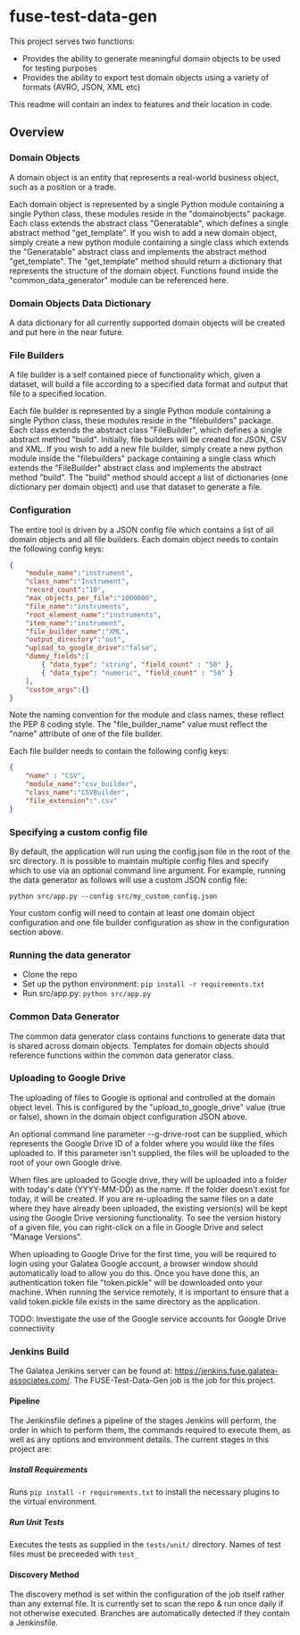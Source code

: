 # fuse-test-data-gen
This project serves two functions:
- Provides the ability to generate meaningful domain objects to be used for testing purposes
- Provides the ability to export test domain objects using a variety of formats (AVRO, JSON, XML etc)

This readme will contain an index to features and their location in code.

## Overview

### Domain Objects

A domain object is an entity that represents a real-world business object, such as a position or a trade.

Each domain object is represented by a single Python module containing a single Python class, these modules reside in the "domainobjects" package.  Each class extends the abstract class "Generatable", which defines a single abstract method "get_template".  If you wish to add a new domain object, simply create a new python module containing a single class which extends the "Generatable" abstract class and implements the abstract method "get_template".  The "get_template" method should return a dictionary that represents the structure of the domain object.  Functions found inside the "common_data_generator" module can be referenced here.

### Domain Objects Data Dictionary

A data dictionary for all currently supported domain objects will be created and put here in the near future.

### File Builders

A file builder is a self contained piece of functionality which, given a dataset, will build a file according to a specified data format and output that file to a specified location.  

Each file builder is represented by a single Python module containing a single Python class, these modules reside in the "filebuilders" package.  Each class extends the abstract class "FileBuilder", which defines a single abstract method "build".  Initially, file builders will be created for JSON, CSV and XML.  If you wish to add a new file builder, simply create a new python module inside the "filebuilders" package containing a single class which extends the "FileBuilder" abstract class and implements the abstract method "build".  The "build" method should accept a list of dictionaries (one dictionary per domain object) and use that dataset to generate a file.

### Configuration

The entire tool is driven by a JSON config file which contains a list of all domain objects and all file builders.  Each domain object needs to contain the following config keys:

```json
{
    "module_name":"instrument",
    "class_name":"Instrument",
    "record_count":"10",
    "max_objects_per_file":"1000000",
    "file_name":"instruments",
    "root_element_name":"instruments",
    "item_name":"instrument",
    "file_builder_name":"XML",
    "output_directory":"out",
    "upload_to_google_drive":"false",
    "dummy_fields":[
        { "data_type": "string", "field_count" : "50" },
        { "data_type": "numeric", "field_count" : "50" }
    ],
    "custom_args":{}
}
```

Note the naming convention for the module and class names, these reflect the PEP 8 coding style.  The "file_builder_name" value must reflect the "name" attribute of one of the file builder.

Each file builder needs to contain the following config keys:

```json
{
    "name" : "CSV",
    "module_name":"csv_builder",
    "class_name":"CSVBuilder",
    "file_extension":".csv"        
}
```

### Specifying a custom config file
By default, the application will run using the config.json file in the root of the src directory.  It is possible to maintain multiple config files and specify which to use via an optional command line argument.  For example, running the data generator as follows will use a custom JSON config file:

```python src/app.py --config src/my_custom_config.json```

Your custom config will need to contain at least one domain object configuration and one file builder configuration as show in the configuration section above.

### Running the data generator
- Clone the repo
- Set up the python environment: ```pip install -r requirements.txt```
- Run src/app.py: ```python src/app.py```

### Common Data Generator   
The common data generator class contains functions to generate data that is shared across domain objects.  Templates for domain objects should reference functions within the common data generator class.

### Uploading to Google Drive
The uploading of files to Google is optional and controlled at the domain object level.  This is configured by the "upload_to_google_drive" value (true or false), shown in the domain object configuration JSON above.

An optional command line parameter --g-drive-root can be supplied, which represents the Google Drive ID of a folder where you would like the files uploaded to.  If this parameter isn't supplied, the files will be uploaded to the root of your own Google drive.

When files are uploaded to Google drive, they will be uploaded into a folder with today's date (YYYY-MM-DD) as the name.  If the folder doesn't exist for today, it will be created.  If you are re-uploading the same files on a date where they have already been uploaded, the existing version(s) will be kept using the Google Drive versioning functionality.  To see the version history of a given file, you can right-click on a file in Google Drive and select "Manage Versions".

When uploading to Google Drive for the first time, you will be required to login using your Galatea Google account, a browser window should automatically load to allow you do this.  Once you have done this, an authentication token file "token.pickle" will be downloaded onto your machine.  When running the service remotely, it is important to ensure that a valid token.pickle file exists in the same directory as the application.

TODO: Investigate the use of the Google service accounts for Google Drive connectivity

### Jenkins Build
The Galatea Jenkins server can be found at: https://jenkins.fuse.galatea-associates.com/.
The FUSE-Test-Data-Gen job is the job for this project.
#### Pipeline
The Jenkinsfile defines a pipeline of the stages Jenkins will perform, the order in which to perform them, the commands required to execute them, as well as any options and environment details. The current stages in this project are:
##### Install Requirements
Runs ```pip install -r requirements.txt``` to install the necessary plugins to the virtual environment.
##### Run Unit Tests
Executes the tests as supplied in the ```tests/unit/``` directory. Names of test files must be preceeded with ```test_```
#### Discovery Method
The discovery method is set within the configuration of the job itself rather than any external file. It is currently set to scan the repo & run once daily if not otherwise executed. Branches are automatically detected if they contain a Jenkinsfile. 
